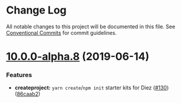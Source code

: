 # Change Log

All notable changes to this project will be documented in this file.
See [Conventional Commits](https://conventionalcommits.org) for commit guidelines.

# [10.0.0-alpha.8](https://github.com/diez/diez/compare/v10.0.0-alpha.0...v10.0.0-alpha.8) (2019-06-14)


### Features

* **createproject:** `yarn create`/`npm init` starter kits for Diez ([#130](https://github.com/diez/diez/issues/130)) ([86caab2](https://github.com/diez/diez/commit/86caab2))
